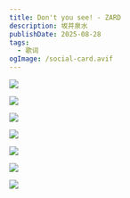```yaml
---
title: Don't you see! - ZARD
description: 坂井泉水
publishDate: 2025-08-28
tags:
  - 歌词
ogImage: /social-card.avif
---
```



![](https://img.remit.ee/api/file/BQACAgUAAyEGAASHRsPbAALisWiwIEO_rZbS8iR-ZvDgs3QKyvLkAAJxFwAC1AOIVRTARbOwQk7fNgQ.jpg)

![](https://img.remit.ee/api/file/BQACAgUAAyEGAASHRsPbAALis2iwIHBobhWMfJjir9fVtK7cKE25AAJzFwAC1AOIVQII0wABZVPuQzYE.jpg)

![](https://img.remit.ee/api/file/BQACAgUAAyEGAASHRsPbAALismiwIHDu7EiB74kDjDxpaWSYjJ3RAAJyFwAC1AOIVUhPIhvZa6wNNgQ.jpg)

![](https://img.remit.ee/api/file/BQACAgUAAyEGAASHRsPbAALitGiwIHAC7voN01KikTDK2k_LAQidAAJ0FwAC1AOIVZdIGg7siSrpNgQ.jpg)

![](https://img.remit.ee/api/file/BQACAgUAAyEGAASHRsPbAALitWiwIIlT_WKF9RY0bgABHzylwH2zPgACdRcAAtQDiFWXUZ59IhScXjYE.jpg)

![](https://img.remit.ee/api/file/BQACAgUAAyEGAASHRsPbAALitmiwIIpp55DFecqqFKhcOQABbBMcbAACdhcAAtQDiFXWHC1v6_su5zYE.jpg)

![](https://img.remit.ee/api/file/BQACAgUAAyEGAASHRsPbAALit2iwIIqxmuwAASFCnZR5Vqf05mtv_AACdxcAAtQDiFUuUQLbj00eNzYE.jpg)
